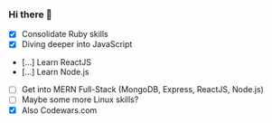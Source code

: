 ### Hi there 👋

- [x] Consolidate Ruby skills
- [x] Diving deeper into JavaScript
- [...] Learn ReactJS
- [...] Learn Node.js
- [ ] Get into MERN Full-Stack (MongoDB, Express, ReactJS, Node.js)
- [ ] Maybe some more Linux skills?
- [x] Also Codewars.com 
